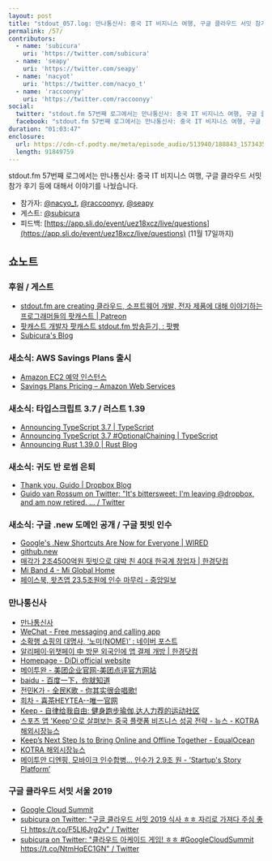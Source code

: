 ```yaml
---
layout: post
title: "stdout_057.log: 만나통신사: 중국 IT 비지니스 여행, 구글 클라우드 서밋 참가 후기"
permalink: /57/
contributors:
  - name: 'subicura'
    uri: 'https://twitter.com/subicura'
  - name: 'seapy'
    uri: 'https://twitter.com/seapy'
  - name: 'nacyot'
    uri: 'https://twitter.com/nacyo_t'
  - name: 'raccoonyy'
    uri: 'https://twitter.com/raccoonyy'
social:
  twitter: "stdout.fm 57번째 로그에서는 만나통신사: 중국 IT 비지니스 여행, 구글 클라우드 서밋 참가 후기 등에 대해서 이야기를 나눴습니다."
  facebook: "stdout.fm 57번째 로그에서는 만나통신사: 중국 IT 비지니스 여행, 구글 클라우드 서밋 참가 후기 등에 대해서 이야기를 나눴습니다."
duration: "01:03:47"
enclosure:
  url: https://cdn-cf.podty.me/meta/episode_audio/513940/188843_1573435531430.mp3
  length: 91849759
---
```


stdout.fm 57번째 로그에서는 만나통신사: 중국 IT 비지니스 여행, 구글 클라우드 서밋 참가 후기 등에 대해서 이야기를 나눴습니다.

* 참가자: [@nacyo_t][nac], [@raccoonyy][rac], [@seapy][seapy]
* 게스트: [@subicura][sub]
* 피드백: [https://app.sli.do/event/uez18xcz/live/questions](https://app.sli.do/event/uez18xcz/live/questions) (11월 17일까지)

[sub]: https://twitter.com/subicura
[nac]: https://twitter.com/nacyo_t
[rac]: https://twitter.com/raccoonyy
[seapy]: https://twitter.com/seapy

## 쇼노트

### 후원 / 게스트
* [stdout.fm are creating 클라우드, 소프트웨어 개발, 전자 제품에 대해 이야기하는 프로그래머들의 팟캐스트 \| Patreon](https://www.patreon.com/stdoutfm)
* [팟캐스트 개발자 팟캐스트 stdout.fm 방송듣기, : 팟빵](http://www.podbbang.com/ch/1768796)
* [Subicura's Blog](https://subicura.com/)

### 새소식: AWS Savings Plans 출시
* [Amazon EC2 예약 인스턴스](https://aws.amazon.com/ko/ec2/pricing/reserved-instances/)
* [Savings Plans Pricing – Amazon Web Services](https://aws.amazon.com/ko/savingsplans/pricing/)

### 새소식: 타입스크립트 3.7 / 러스트 1.39
* [Announcing TypeScript 3.7 \| TypeScript](https://devblogs.microsoft.com/typescript/announcing-typescript-3-7/)
* [Announcing TypeScript 3.7 #OptionalChaining \| TypeScript](https://devblogs.microsoft.com/typescript/announcing-typescript-3-7/#optional-chaining)
* [Announcing Rust 1.39.0 \| Rust Blog](https://blog.rust-lang.org/2019/11/07/Rust-1.39.0.html)

### 새소식: 귀도 반 로썸 은퇴
* [Thank you, Guido \| Dropbox Blog](https://blog.dropbox.com/topics/company/thank-you--guido)
* [Guido van Rossum on Twitter: "It's bittersweet: I'm leaving @dropbox, and am now retired. ... / Twitter](https://twitter.com/gvanrossum/status/1189546865114529792)

### 새소식: 구글 .new 도메인 공개 / 구글 핏빗 인수
* [Google's .New Shortcuts Are Now for Everyone \| WIRED](https://www.wired.com/story/google-new-shortcuts-are-now-for-everyone/)
* [github.new](https://github.new)
* [매각가 2조4500억원 핏빗으로 대박 친 40대 한국계 창업자 \| 한경닷컴](https://www.hankyung.com/international/article/2019110308591)
* [Mi Band 4 - Mi Global Home](https://www.mi.com/global/mi-smart-band-4)
* [페이스북, 왓츠앱 23.5조원에 인수 마무리 - 중앙일보](https://news.joins.com/article/16046631)

### 만나통신사
* [만나통신사](https://mannachina.modoo.at/)
* [WeChat - Free messaging and calling app](https://www.wechat.com/ko)
* [소확행 쇼핑의 대명사, ‘노미(NOME)’ : 네이버 포스트](https://post.naver.com/viewer/postView.nhn?volumeNo=18382898&memberNo=32660183)
* [알리페이·위챗페이 中 방문 외국인에 앱 결제 개방 \| 한경닷컴](https://www.hankyung.com/economy/article/201911069275Y)
* [Homepage - DiDi official website](https://www.didiglobal.com/)
* [메이투완 - 美团企业官网-美团点评官方网站](https://about.meituan.com/home)
* [baidu - 百度一下，你就知道](https://www.baidu.com/)
* [전민K가 - 全民K歌 - 你其实很会唱歌!](https://kg.qq.com/)
* [희차 - 喜茶HEYTEA--唯一官网](https://www.heytea.com/)
* [Keep - 自律给我自由: 健身跑步瑜伽,达人力荐的运动社区](https://www.gotokeep.com/)
* [스포츠 앱 'Keep'으로 살펴보는 중국 플랫폼 비즈니스 성공 전략 - 뉴스 - KOTRA 해외시장뉴스](http://news.kotra.or.kr/user/globalAllBbs/kotranews/album/2/globalBbsDataAllView.do?dataIdx=175765)
* [Keep’s Next Step Is to Bring Online and Offline Together - EqualOcean](https://equalocean.com/internet/20190114-keeps-next-step-is-to-bring-online-and-offline-together)
* [KOTRA 해외시장뉴스](http://news.kotra.or.kr/kotranews/index.do)
* [메이투안 디엔핑, 모바이크 인수합병... 인수가 2.9조 원 - 'Startup's Story Platform’](https://platum.kr/archives/98267)

### 구글 클라우드 서밋 서울 2019
* [Google Cloud Summit](https://inthecloud.withgoogle.com/summit-sel-19/home.html?summit=globalpage)
* [subicura on Twitter: "구글 클라우드 서밋 2019 식사 ㅎㅎ 자리로 가져다 주심 좋다 https://t.co/F5Ll6Jrg2v" / Twitter](https://twitter.com/subicura/status/1191923255302447104)
* [subicura on Twitter: "클라우드 아케이드 게임! ㅎㅎ #GoogleCloudSummit https://t.co/NtmHqEC1GN" / Twitter](https://twitter.com/subicura/status/1191973240039759872)
